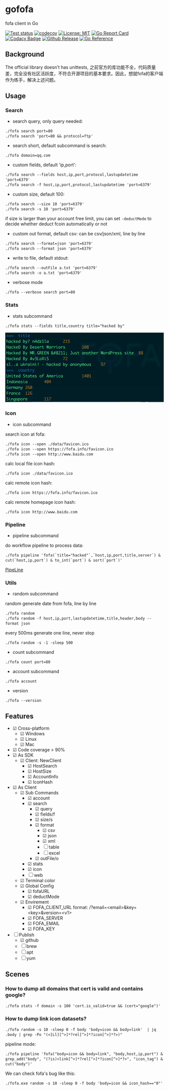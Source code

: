 # gofofa

fofa client in Go

[![Test status](https://github.com/lubyruffy/gofofa/workflows/Go/badge.svg)](https://github.com/lubyruffy/gofofa/actions?query=workflow%3A%22Go%22)
[![codecov](https://codecov.io/gh/lubyruffy/gofofa/branch/main/graph/badge.svg)](https://codecov.io/gh/lubyruffy/gofofa)
[![License: MIT](https://img.shields.io/github/license/lubyruffy/gofofa)](https://github.com/LubyRuffy/gofofa/blob/main/LICENSE)
[![Go Report Card](https://goreportcard.com/badge/github.com/lubyruffy/gofofa)](https://goreportcard.com/report/github.com/lubyruffy/gofofa)
[![Codacy Badge](https://app.codacy.com/project/badge/Grade/3eadab4e412e4c3494bbc5f188d441e8)](https://www.codacy.com/gh/LubyRuffy/gofofa/dashboard?utm_source=github.com&utm_medium=referral&utm_content=LubyRuffy/gofofa&utm_campaign=Badge_Grade)
[![Github Release](https://img.shields.io/github/release/lubyruffy/gofofa/all.svg)](https://github.com/lubyruffy/gofofa/releases)
[![Go Reference](https://pkg.go.dev/badge/github.com/LubyRuffy/gofofa.svg)](https://pkg.go.dev/github.com/lubyruffy/gofofa)

## Background

The official library doesn't has unittests,  之前官方的库功能不全，代码质量差，完全没有社区活跃度，不符合开源项目的基本要求。因此，想就fofa的客户端作为练手，解决上述问题。

## Usage

### Search

-   search query, only query needed:

```shell
./fofa search port=80
./fofa search 'port=80 && protocol=ftp'
```

-   search short, default subcommand is search:

```shell
./fofa domain=qq.com
```

-   custom fields, default 'ip,port':

```shell
./fofa search --fields host,ip,port,protocol,lastupdatetime 'port=6379'
./fofa search -f host,ip,port,protocol,lastupdatetime 'port=6379'
```

-   custom size, default 100:

```shell
./fofa search --size 10 'port=6379'
./fofa search -s 10 'port=6379'
```

if size is larger than your account free limit, you can set `-deductMode` to decide whether deduct fcoin automatically or not

-   custom out format, default csv:
    can be csv/json/xml, line by line

```shell
./fofa search --format=json 'port=6379'
./fofa search --format json 'port=6379'
```

-   write to file, default stdout:

```shell
./fofa search --outFile a.txt 'port=6379'
./fofa search -o a.txt 'port=6379'
```

-   verbose mode

```shell
./fofa --verbose search port=80
```

### Stats

-   stats subcommand

```shell
./fofa stats --fields title,country title="hacked by"
```
![fofa stats](./data/fofa_stats.png)

### Icon

-   icon subcommand

search icon at fofa:

```shell
./fofa icon --open ./data/favicon.ico
./fofa icon --open https://fofa.info/favicon.ico
./fofa icon --open http://www.baidu.com
```

calc local file icon hash:

```shell
./fofa icon ./data/favicon.ico
```

calc remote icon hash:

```shell
./fofa icon https://fofa.info/favicon.ico
```

calc remote homepage icon hash:

```shell
./fofa icon http://www.baidu.com
```

### Pipeline

-   pipeline subcommand

do workflow pipeline to process data:

```shell
./fofa pipeline 'fofa(`title="hacked"`,`host,ip,port,title,server`) & cut(`host,ip,port`) & to_int(`port`) & sort(`port`)'
```

[PipeLine](doc/PipeLine.md)

### Utils

-   random subcommand

random generate date from fofa, line by line
```shell
./fofa random
./fofa random -f host,ip,port,lastupdatetime,title,header,body --format json
```

every 500ms generate one line, never stop

```shell
./fofa random -s -1 -sleep 500
```

-   count subcommand

```shell
./fofa count port=80
```

-   account subcommand

```shell
./fofa account
```

-   version

```shell
./fofa --version
```

## Features

-   ☑ Cross-platform
    -   ☑ Windows
    -   ☑ Linux
    -   ☑ Mac
-   ☑ Code coverage > 90%
-   ☑ As SDK
    -   ☑ Client: NewClient
        -   ☑ HostSearch
        -   ☑ HostSize
        -   ☑ AccountInfo
        -   ☑ IconHash
-   ☑ As Client
    -   ☑ Sub Commands
        -   ☑ account
        -   ☑ search
            -   ☑ query
            -   ☑ fields/f
            -   ☑ size/s
            -   ☑ format
                -   ☑ csv
                -   ☑ json
                -   ☑ xml
                -   ☐ table
                -   ☐ excel
            -   ☑ outFile/o
        -   ☑ stats
        -   ☑ icon
        -   ☐ web
    -   ☑ Terminal color 
    -   ☑ Global Config
        -   ☑ fofaURL
        -   ☑ deductMode
    -   ☑ Envirement
        -   ☑ FOFA_CLIENT_URL format: <url>/?email=\<email\>&key=\<key\>&version=\<v1\>
        -   ☑ FOFA_SERVER
        -   ☑ FOFA_EMAIL
        -   ☑ FOFA_KEY
-   ☐ Publish
    -   ☑ github
    -   ☐ brew
    -   ☐ apt
    -   ☐ yum


## Scenes

### How to dump all domains that cert is valid and contains google?

```shell
./fofa stats -f domain -s 100 'cert.is_valid=true && (cert="google")'
```

### How to dump link icon datasets?

```shell
./fofa random -s 10 -sleep 0 -f body 'body=icon && body=link'  | jq .body | grep -Po "(<[Ll][^>]*?rel[^>]*?icon[^>]*?>)"
```

pipeline mode:
```shell
./fofa pipeline 'fofa("body=icon && body=link", "body,host,ip,port") & grep_add("body", "(?is)<link[^>]*?rel[^>]*?icon[^>]*?>", "icon_tag") & cut("body")'
```

We can check fofa's bug like this:
```shell
./fofa.exe random -s 10 -sleep 0 -f body 'body=icon && icon_hash=="0"'
```